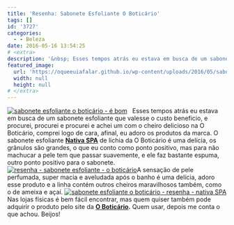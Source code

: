 ```yaml
---
title: 'Resenha: Sabonete Esfoliante O Boticário'
tags: []
id: '3727'
categories:
  - - Beleza
date: 2016-05-16 13:54:25
# <extra>
description: '&nbsp; Esses tempos atrás eu estava em busca de um sabonete esfoliante que valesse o custo beneficio, e procurei, procurei e procurei e achei um com o cheiro delicioso na O Boticário, comprei logo de cara, afinal, eu adoro os produtos da marca. O sabonete esfoliante Nativa SPA de lichia da O Boticário é uma delícia, os grânulos são grandes, o que eu conto como ponto positivo, mas para não machucar a pele tem que passar suavemente, e ele faz bastante espuma, outro ponto positivo para o sabonete. A sensação de pele perfumada, super macia e aveludada após o banho é uma delícia, adoro esse produto e a linha contém outros cheiros maravilhosos também, como o de ameixa e açaí. Nas lojas físicas é bem fácil encontrar, mas quem quiser também pode adquirir o produto pelo site da O Boticário. &hellip;'
featured_image: 
  url: 'https://oqueeuiafalar.github.io/wp-content/uploads/2016/05/sabonete-esfoliante-Nativa-SPA-de-lichia-da-O-Boticário-1024x768.jpg'
  width: null
  height: null
# </extra>
---
```


[![sabonete esfoliante o boticário - é bom](/wp-content/uploads/2016/05/sabonete-esfoliante-Nativa-SPA-de-lichia-da-O-Boticário-1024x768.jpg)](/wp-content/uploads/2016/05/sabonete-esfoliante-Nativa-SPA-de-lichia-da-O-Boticário.jpg)   Esses tempos atrás eu estava em busca de um sabonete esfoliante que valesse o custo beneficio, e procurei, procurei e procurei e achei um com o cheiro delicioso na O Boticário, comprei logo de cara, afinal, eu adoro os produtos da marca. O sabonete esfoliante **[Nativa SPA](http://www.boticario.com.br/nativa-spa)** de lichia da O Boticário é uma delícia, os grânulos são grandes, o que eu conto como ponto positivo, mas para não machucar a pele tem que passar suavemente, e ele faz bastante espuma, outro ponto positivo para o sabonete. [![resenha - sabonete esfoliante - o boticário ](/wp-content/uploads/2016/05/sabonete-esfoliante-o-boticário-1024x768.jpg)](/wp-content/uploads/2016/05/sabonete-esfoliante-o-boticário.jpg)A sensação de pele perfumada, super macia e aveludada após o banho é uma delícia, adoro esse produto e a linha contém outros cheiros maravilhosos também, como o de ameixa e açaí. [![sabonete esfoliante o boticário - resenha - nativa SPA](/wp-content/uploads/2016/05/O-Boticário-sabonete-esfoliante-lichia-nativa-spa-1024x768.jpg)](/wp-content/uploads/2016/05/O-Boticário-sabonete-esfoliante-lichia-nativa-spa.jpg) Nas lojas físicas é bem fácil encontrar, mas quem quiser também pode adquirir o produto pelo site da **[O Boticário](http://www.boticario.com.br/nativa-spa-sabonete-esfoliante-exotico-para-o-corpo-lichia-200g-23745/p).** Quem usar, depois me conta o que achou. Beijos!
